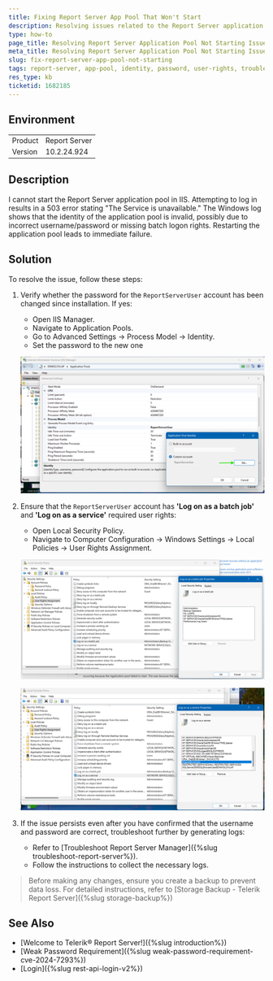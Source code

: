 ```yaml
---
title: Fixing Report Server App Pool That Won't Start
description: Resolving issues related to the Report Server application pool failing to start due to invalid identity or missing user rights.
type: how-to
page_title: Resolving Report Server Application Pool Not Starting Issue
meta_title: Resolving Report Server Application Pool Not Starting Issue
slug: fix-report-server-app-pool-not-starting
tags: report-server, app-pool, identity, password, user-rights, troubleshoot
res_type: kb
ticketid: 1682185
---
```


## Environment

<table>
   <tbody>
      <tr>
         <td>Product</td>
         <td>Report Server</td>
      </tr>
      <tr>
         <td>Version</td>
         <td>10.2.24.924</td>
      </tr>
   </tbody>
</table>

## Description

I cannot start the Report Server application pool in IIS. Attempting to log in results in a 503 error stating "The Service is unavailable." The Windows log shows that the identity of the application pool is invalid, possibly due to incorrect username/password or missing batch logon rights. Restarting the application pool leads to immediate failure.

## Solution

To resolve the issue, follow these steps:

1. Verify whether the password for the `ReportServerUser` account has been changed since installation. If yes:
   * Open IIS Manager.
   * Navigate to Application Pools.
   * Go to Advanced Settings -> Process Model -> Identity.
   * Set the password to the new one
  
   ![ApplicationPoolIdentity](images/ApplicationPoolIdentity.png)

1. Ensure that the `ReportServerUser` account has __'Log on as a batch job'__ and __'Log on as a service'__ required user rights:
   * Open Local Security Policy.
   * Navigate to Computer Configuration -> Windows Settings -> Local Policies -> User Rights Assignment.

   ![UserRightsAssignment1](images/UserRightsAssignment1.png)

   ![UserRightsAssignment2](images/UserRightsAssignment2.png)

1. If the issue persists even after you have confirmed that the username and password are correct, troubleshoot further by generating logs:
   * Refer to [Troubleshoot Report Server Manager]({%slug troubleshoot-report-server%}).
   * Follow the instructions to collect the necessary logs.

> Before making any changes, ensure you create a backup to prevent data loss. For detailed instructions, refer to [Storage Backup - Telerik Report Server]({%slug storage-backup%})

## See Also

* [Welcome to Telerik® Report Server!]({%slug introduction%})
* [Weak Password Requirement]({%slug weak-password-requirement-cve-2024-7293%})
* [Login]({%slug rest-api-login-v2%})




